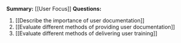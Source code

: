 **Summary:** [[User Focus]]
**Questions:**
1. [[Describe the importance of user documentation]]
2. [[Evaluate different methods of providing user documentation]]
3. [[Evaluate different methods of delivering user training]]